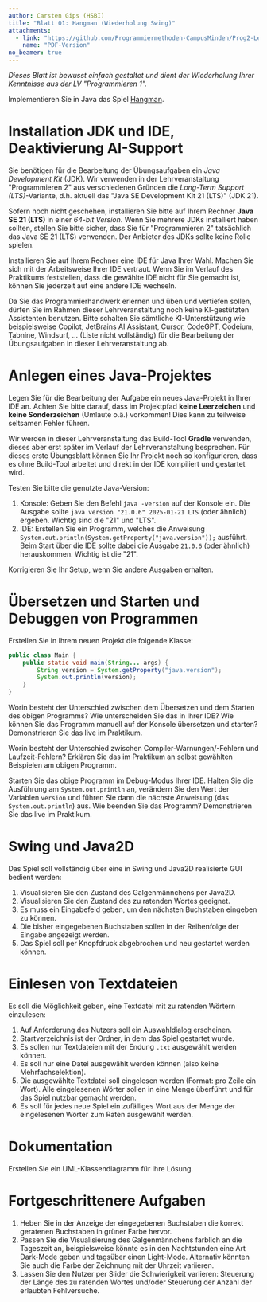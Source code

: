 ```yaml
---
author: Carsten Gips (HSBI)
title: "Blatt 01: Hangman (Wiederholung Swing)"
attachments:
  - link: "https://github.com/Programmiermethoden-CampusMinden/Prog2-Lecture/blob/_pdf/homework/b01.pdf"
    name: "PDF-Version"
no_beamer: true
---
```


<!--  pandoc -s -f markdown -t markdown+smart-grid_tables-multiline_tables-simple_tables --columns=94 --reference-links=true  b01.md  -o xxx.md  -->

*Dieses Blatt ist bewusst einfach gestaltet und dient der Wiederholung Ihrer Kenntnisse aus
der LV "Programmieren 1".*

Implementieren Sie in Java das Spiel [Hangman].

# Installation JDK und IDE, Deaktivierung AI-Support

Sie benötigen für die Bearbeitung der Übungsaufgaben ein *Java Development Kit* (JDK). Wir
verwenden in der Lehrveranstaltung "Programmieren 2" aus verschiedenen Gründen die *Long-Term
Support (LTS)*-Variante, d.h. aktuell das "Java SE Development Kit 21 (LTS)" (JDK 21).

Sofern noch nicht geschehen, installieren Sie bitte auf Ihrem Rechner **Java SE 21 (LTS)** in
einer *64-bit Version*. Wenn Sie mehrere JDKs installiert haben sollten, stellen Sie bitte
sicher, dass Sie für "Programmieren 2" tatsächlich das Java SE 21 (LTS) verwenden. Der
Anbieter des JDKs sollte keine Rolle spielen.

Installieren Sie auf Ihrem Rechner eine IDE für Java Ihrer Wahl. Machen Sie sich mit der
Arbeitsweise Ihrer IDE vertraut. Wenn Sie im Verlauf des Praktikums feststellen, dass die
gewählte IDE nicht für Sie gemacht ist, können Sie jederzeit auf eine andere IDE wechseln.

Da Sie das Programmierhandwerk erlernen und üben und vertiefen sollen, dürfen Sie im Rahmen
dieser Lehrveranstaltung noch keine KI-gestützten Assistenten benutzen. Bitte schalten Sie
sämtliche KI-Unterstützung wie beispielsweise Copilot, JetBrains AI Assistant, Cursor,
CodeGPT, Codeium, Tabnine, Windsurf, ... (Liste nicht vollständig) für die Bearbeitung der
Übungsaufgaben in dieser Lehrveranstaltung ab.

# Anlegen eines Java-Projektes

Legen Sie für die Bearbeitung der Aufgabe ein neues Java-Projekt in Ihrer IDE an. Achten Sie
bitte darauf, dass im Projektpfad **keine Leerzeichen** und **keine Sonderzeichen** (Umlaute
o.ä.) vorkommen! Dies kann zu teilweise seltsamen Fehler führen.

Wir werden in dieser Lehrveranstaltung das Build-Tool **Gradle** verwenden, dieses aber erst
später im Verlauf der Lehrveranstaltung besprechen. Für dieses erste Übungsblatt können Sie
Ihr Projekt noch so konfigurieren, dass es ohne Build-Tool arbeitet und direkt in der IDE
kompiliert und gestartet wird.

Testen Sie bitte die genutzte Java-Version:

1.  Konsole: Geben Sie den Befehl `java -version` auf der Konsole ein. Die Ausgabe sollte
    `java version "21.0.6" 2025-01-21 LTS` (oder ähnlich) ergeben. Wichtig sind die "21" und
    "LTS".
2.  IDE: Erstellen Sie ein Programm, welches die Anweisung
    `System.out.println(System.getProperty("java.version"));` ausführt. Beim Start über die
    IDE sollte dabei die Ausgabe `21.0.6` (oder ähnlich) herauskommen. Wichtig ist die "21".

Korrigieren Sie Ihr Setup, wenn Sie andere Ausgaben erhalten.

# Übersetzen und Starten und Debuggen von Programmen

Erstellen Sie in Ihrem neuen Projekt die folgende Klasse:

``` java
public class Main {
    public static void main(String... args) {
        String version = System.getProperty("java.version");
        System.out.println(version);
    }
}
```

Worin besteht der Unterschied zwischen dem Übersetzen und dem Starten des obigen Programms?
Wie unterscheiden Sie das in Ihrer IDE? Wie können Sie das Programm manuell auf der Konsole
übersetzen und starten? Demonstrieren Sie das live im Praktikum.

Worin besteht der Unterschied zwischen Compiler-Warnungen/-Fehlern und Laufzeit-Fehlern?
Erklären Sie das im Praktikum an selbst gewählten Beispielen am obigen Programm.

Starten Sie das obige Programm im Debug-Modus Ihrer IDE. Halten Sie die Ausführung am
`System.out.println` an, verändern Sie den Wert der Variablen `version` und führen Sie dann
die nächste Anweisung (das `System.out.println`) aus. Wie beenden Sie das Programm?
Demonstrieren Sie das live im Praktikum.

# Swing und Java2D

Das Spiel soll vollständig über eine in Swing und Java2D realisierte GUI bedient werden:

1.  Visualisieren Sie den Zustand des Galgenmännchens per Java2D.
2.  Visualisieren Sie den Zustand des zu ratenden Wortes geeignet.
3.  Es muss ein Eingabefeld geben, um den nächsten Buchstaben eingeben zu können.
4.  Die bisher eingegebenen Buchstaben sollen in der Reihenfolge der Eingabe angezeigt werden.
5.  Das Spiel soll per Knopfdruck abgebrochen und neu gestartet werden können.

# Einlesen von Textdateien

Es soll die Möglichkeit geben, eine Textdatei mit zu ratenden Wörtern einzulesen:

1.  Auf Anforderung des Nutzers soll ein Auswahldialog erscheinen.
2.  Startverzeichnis ist der Ordner, in dem das Spiel gestartet wurde.
3.  Es sollen nur Textdateien mit der Endung `.txt` ausgewählt werden können.
4.  Es soll nur eine Datei ausgewählt werden können (also keine Mehrfachselektion).
5.  Die ausgewählte Textdatei soll eingelesen werden (Format: pro Zeile ein Wort). Alle
    eingelesenen Wörter sollen in eine Menge überführt und für das Spiel nutzbar gemacht
    werden.
6.  Es soll für jedes neue Spiel ein zufälliges Wort aus der Menge der eingelesenen Wörter zum
    Raten ausgewählt werden.

# Dokumentation

Erstellen Sie ein UML-Klassendiagramm für Ihre Lösung.

# Fortgeschrittenere Aufgaben

1.  Heben Sie in der Anzeige der eingegebenen Buchstaben die korrekt geratenen Buchstaben in
    grüner Farbe hervor.
2.  Passen Sie die Visualisierung des Galgenmännchens farblich an die Tageszeit an,
    beispielsweise könnte es in den Nachtstunden eine Art Dark-Mode geben und tagsüber einen
    Light-Mode. Alternativ könnten Sie auch die Farbe der Zeichnung mit der Uhrzeit variieren.
3.  Lassen Sie den Nutzer per Slider die Schwierigkeit variieren: Steuerung der Länge des zu
    ratenden Wortes und/oder Steuerung der Anzahl der erlaubten Fehlversuche.

  [Hangman]: https://en.wikipedia.org/wiki/Hangman_(game)
